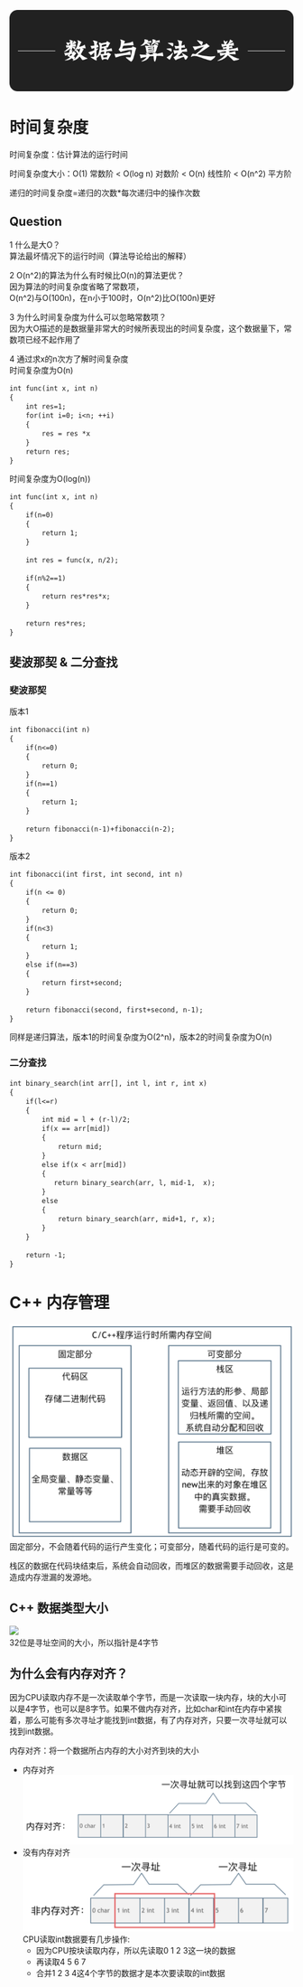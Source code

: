 ![](./.Explanation/p.gif)  

# 时间复杂度
时间复杂度：估计算法的运行时间  

时间复杂度大小：O(1) 常数阶 < O(log n) 对数阶 < O(n) 线性阶 < O(n^2) 平方阶

递归的时间复杂度=递归的次数*每次递归中的操作次数  

## Question  
1 什么是大O？  
算法最坏情况下的运行时间（算法导论给出的解释）       

2 O(n^2)的算法为什么有时候比O(n)的算法更优？  
因为算法的时间复杂度省略了常数项，    
O(n^2)与O(100n)，在n小于100时，O(n^2)比O(100n)更好    

3 为什么时间复杂度为什么可以忽略常数项？  
因为大O描述的是数据量非常大的时候所表现出的时间复杂度，这个数据量下，常数项已经不起作用了      
 
4 通过求x的n次方了解时间复杂度  
时间复杂度为O(n)
```
int func(int x, int n)
{
    int res=1;
    for(int i=0; i<n; ++i)
    {
        res = res *x
    }
    return res;
}
```
时间复杂度为O(log(n))
```
int func(int x, int n)
{
    if(n=0)
    {
        return 1;
    }

    int res = func(x, n/2);

    if(n%2==1)
    {
        return res*res*x;
    }

    return res*res;
}
```
## 斐波那契 & 二分查找

### 斐波那契
版本1
```
int fibonacci(int n)
{
    if(n<=0)
    {
        return 0;
    }
    if(n==1)
    {
        return 1;
    }

    return fibonacci(n-1)+fibonacci(n-2);
}
```
版本2  
```
int fibonacci(int first, int second, int n)
{
    if(n <= 0)
    {
        return 0;
    }
    if(n<3)
    {
        return 1;
    }
    else if(n==3)
    {
        return first+second;
    }

    return fibonacci(second, first+second, n-1);
}
```
同样是递归算法，版本1的时间复杂度为O(2^n)，版本2的时间复杂度为O(n)  

### 二分查找
```
int binary_search(int arr[], int l, int r, int x)
{
    if(l<=r)
    {
        int mid = l + (r-l)/2;
        if(x == arr[mid])
        {
            return mid;
        }
        else if(x < arr[mid])
        {
           return binary_search(arr, l, mid-1,  x);
        }
        else
        {
            return binary_search(arr, mid+1, r, x);
        }
    }

    return -1;
}
```  

# C++ 内存管理  
![image1]  
固定部分，不会随着代码的运行产生变化；可变部分，随着代码的运行是可变的。  

栈区的数据在代码块结束后，系统会自动回收，而堆区的数据需要手动回收，这是造成内存泄漏的发源地。

## C++ 数据类型大小  
![][image2]    
32位是寻址空间的大小，所以指针是4字节

## 为什么会有内存对齐？  

因为CPU读取内存不是一次读取单个字节，而是一次读取一块内存，块的大小可以是4字节，也可以是8字节。如果不做内存对齐，比如char和int在内存中紧挨着，那么可能有多次寻址才能找到int数据，有了内存对齐，只要一次寻址就可以找到int数据。      

内存对齐：将一个数据所占内存的大小对齐到块的大小  

- 内存对齐
![image3]  
- 没有内存对齐  
![image4]  
CPU读取int数据要有几步操作:  
    - 因为CPU按块读取内存，所以先读取0 1 2 3这一块的数据  
    - 再读取4 5 6 7  
    - 合并1 2 3 4这4个字节的数据才是本次要读取的int数据



[//]:#(reference)
[image1]:./.Explanation/MemoryManager.png  
[image2]:./.Explanation/Type.png  
[image3]:./.Explanation/Memory1.png  
[image4]:./.Explanation/Memory2.png  

